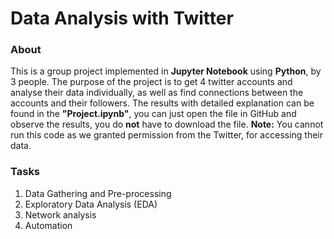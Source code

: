 # Data Analysis with Twitter
### About
This is a group project implemented in **Jupyter Notebook** using **Python**, by 3 people. The purpose of the project is to get 4 twitter accounts and analyse their data individually, as well as find connections between the accounts and their followers. The results with detailed explanation can be found in the **"Project.ipynb"**, you can just open the file in GitHub and observe the results, you do **not** have to download the file.
**Note:** You cannot run this code as we granted permission from the Twitter, for accessing their data.

### Tasks
1. Data Gathering and Pre-processing
2. Exploratory Data Analysis (EDA)
3. Network analysis
4. Automation
